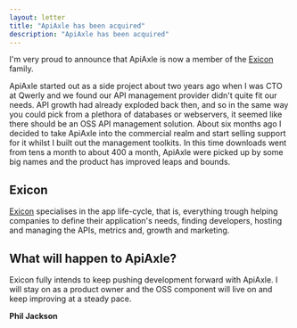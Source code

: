 ```yaml
---
layout: letter
title: "ApiAxle has been acquired"
description: "ApiAxle has been acquired"
---
```


I'm very proud to announce that ApiAxle is now a member of the
[Exicon](http://exiconglobal.com) family.

ApiAxle started out as a side project about two years ago when I was
CTO at Qwerly and we found our API management provider didn't quite
fit our needs. API growth had already exploded back then, and so in
the same way you could pick from a plethora of databases or
webservers, it seemed like there should be an OSS API management
solution. About six months ago I decided to take ApiAxle into the
commercial realm and start selling support for it whilst I built out
the management toolkits. In this time downloads went from tens a month
to about 400 a month, ApiAxle were picked up by some big names and the
product has improved leaps and bounds.

## Exicon

[Exicon](http://exiconglobal.com) specialises in the app life-cycle,
that is, everything trough helping companies to define their
application's needs, finding developers, hosting and managing the
APIs, metrics and, growth and marketing.

## What will happen to ApiAxle?

Exicon fully intends to keep pushing development forward with
ApiAxle. I will stay on as a product owner and the OSS component will
live on and keep improving at a steady pace.

<div class="letter-sig"><b>Phil Jackson</b></div>
